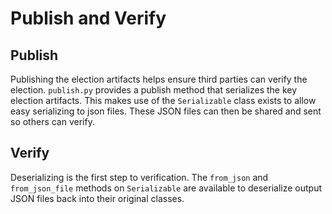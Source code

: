 # Publish and Verify

## Publish

Publishing the election artifacts helps ensure third parties can verify the election. `publish.py` provides a publish method that serializes the key election artifacts. This makes use of the `Serializable` class exists to allow easy serializing to json files. These JSON files can then be shared and sent so others can verify. 

## Verify

Deserializing is the first step to verification. The `from_json` and `from_json_file` methods on `Serializable` are available to deserialize output JSON files back into their original classes. 
